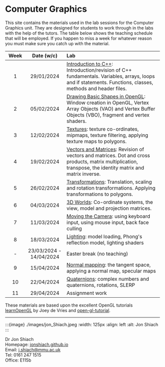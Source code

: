 # Computer Graphics

This site contains the materials used in the lab sessions for the Computer Graphics unit. They are designed for students to work through in the labs with the help of the tutors. The table below shows the teaching schedule that will be employed. If you happen to miss a week for whatever reason you must make sure you catch up with the material.

| <div style="width:50px">Week</div> | Date (w/c) | Lab |
|:--:|:--:|:--|
| 1 | 29/01/2024 | [Introduction to C++](intro-to-cpp-section): Introduction/revision of C++ fundamentals. Variables, arrays, loops and if statements. Functions, classes, methods and header files.  |
| 2 | 05/02/2024 | [Drawing Basic Shapes in OpenGL](hello-triangle-section): Window creation in OpenGL, Vertex Array Objects (VAO) and Vertex Buffer Objects (VBO), fragment and vertex shaders. |
| 3 | 12/02/2024 | [Textures](textures-section): texture co-ordinates, mipmaps, texture filtering, applying texture maps to polygons. |
| 4 | 19/02/2024 | [Vectors and Matrices](vectors-and-matrices-section): Revision of vectors and matrices. Dot and cross products, matrix multiplication, transpose, the identity matrix and matrix inverse.
| 5 | 26/02/2024 | [Transformations](transformations-section): Translation, scaling and rotation transformations. Applying transformations to polygons. |
| 6 | 04/03/2024 | [3D Worlds](3D-worlds-section): Co-ordinate systems, the view, model and projection matrices. |
| 7 | 11/03/2024 | [Moving the Camera](moving-the-camera-section): using keyboard input, using mouse input, back face culling |
| 8 | 18/03/2024 | [Lighting](lighting-section): model loading, Phong's reflection model, lighting shaders |
| - | 23/03/2024 - 14/04/2024 | Easter break (no teaching)|
| 9 | 15/04/2024 | [Normal mapping](normal-mapping-section): the tangent space, applying a normal map, specular maps |
| 10 | 22/04/2024 | [Quaternions](quaternions-section): complex numbers and quaternions, rotations, SLERP |
| 11 | 29/04/2024 | Assignment work |

These materials are based upon the excellent OpenGL tutorials <a href="https://learnopengl.com/" target="_blank">learnOpenGL</a> by Joey de Vries and <a href="https://www.opengl-tutorial.org/" target="_blank">open-gl-tutorial</a>.

---
:::{image} ./images/jon_Shiach.jpeg
:width: 125px
:align: left
:alt: Jon Shiach
:::

Dr Jon Shiach <br>
Homepage: <a href="https://jonshiach.github.io/" target="_blank">jonshiach.github.io</a> <br>
Email: <a href="mailto:j.shiach@mmu.ac.uk">j.shiach@mmu.ac.uk</a> <br>
Tel: 0161 247 1515 <br>
Office: E115b